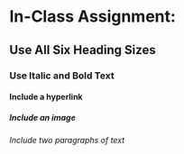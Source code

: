 # In-Class Assignment:

## Use All Six Heading Sizes

### Use Italic and Bold Text

#### Include a hyperlink

##### Include an image

###### Include two paragraphs of text

